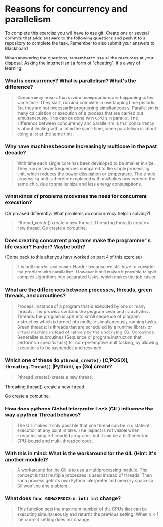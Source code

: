 # Reasons for concurrency and parallelism


To complete this exercise you will have to use git. Create one or several commits that adds answers to the following questions and push it to a repository to complete the task. Remember to also submit your answers to Blackboard

When answering the questions, remember to use all the resources at your disposal. Asking the internet isn't a form of "cheating", it's a way of learning.

 ### What is concurrency? What is parallelism? What's the difference?
 > Concurrency means that several computations are happening at the same time. They start, run and complete in overlapping time periods. But they are not necessarily progressing simultaneously.
Parallelism is many calculation or execution of a process that are carried out simultaneously. This can be done with CPU’s in parallel. 
The difference between concurrency and parallelism is that concurrency is about dealing with a lot in the same time, when parallelism is about doing a lot at the same time. 

 
 ### Why have machines become increasingly multicore in the past decade?
 > With time each single core has been developed to be smaller in size. They run on lower frequencies compared to the single processing unit, which reduces the power dissipation or temperature. The single processing unit is therefore replaced with multiplies new cores in the same chip, due to smaller size and less energy consumptions.  
 
 ### What kinds of problems motivates the need for concurrent execution?
 (Or phrased differently: What problems do concurrency help in solving?)
 > Pthread_create() create a new thread.
 Threading.thread() create a new thread.
 Go create a coroutine.

 
 ### Does creating concurrent programs make the programmer's life easier? Harder? Maybe both?
 (Come back to this after you have worked on part 4 of this exercise)
 > It is both harder and easier. Harder because we still have to consider the problem with parallelism. However it still makes it possible to split complex algorithms into separated tasks, which makes the job easier. 
 
 ### What are the differences between processes, threads, green threads, and coroutines?
 > Process: instance of a program that is executed by one or many threads. The process contains the program code and its activities.
Threads: the program is split into small sequence of program instruction which is turned into multiple simultaneously running tasks.
Green threads: is threads that are scheduled by a runtime library or virtual machine instead of natively by the underlying OS.
Coroutines: Generalize subroutines (Sequence of program instruction that performs a specific task) for non-preemptive multitasking, by allowing executions to be suspended and resumed. 

 
 ### Which one of these do `pthread_create()` (C/POSIX), `threading.Thread()` (Python), `go` (Go) create?
 > Pthread_create() create a new thread.

Threading.thread() create a new thread.

Go create a coroutine.

 
 ### How does pythons Global Interpreter Lock (GIL) influence the way a python Thread behaves?
 > The GIL makes it only possible that one thread can be in s state of execution at any point in time. The impact is not visible when executing single-threaded programs, but it can be a bottleneck in CPU-bound and multi-threaded code. 
 
 ### With this in mind: What is the workaround for the GIL (Hint: it's another module)?
 > A workaround for the Gil is to use a multiprocessing module. The concept is that multiple processes is used instead of threads. Then each process gets its own Python interpreter and memory space so Gil won’t be any problem. 
 
 ### What does `func GOMAXPROCS(n int) int` change? 
 > This function sets the maximum number of the CPUs that can be executing simultaneously and returns the previous setting. When n < 1 the current setting does not change. 
